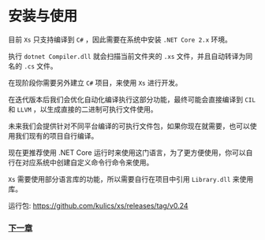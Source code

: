 # 安装与使用
目前 `Xs` 只支持编译到 `C#` ，因此需要在系统中安装 `.NET Core 2.x` 环境。  

执行 `dotnet Compiler.dll` 就会扫描当前文件夹的 `.xs` 文件，并且自动转译为同名的 `.cs` 文件。  

在现阶段你需要另外建立 `C#` 项目，来使用 `Xs` 进行开发。

在迭代版本后我们会优化自动化编译执行这部分功能，最终可能会直接编译到 `CIL` 和 `LLVM` ，以生成直接的二进制可执行文件使用。

未来我们会提供针对不同平台编译的可执行文件包，如果你现在就需要，也可以使用我们现有的项目自行编译。

现在更推荐使用 .NET Core 运行时来使用这门语言，为了更方便使用，你可以自行在对应系统中创建自定义命令行命令来使用。

`Xs` 需要使用部分语言库的功能，所以需要自行在项目中引用 `Library.dll` 来使用库。

运行包:
<https://github.com/kulics/xs/releases/tag/v0.24>

### [下一章](basic-grammar.md)